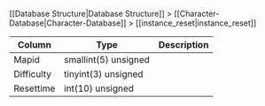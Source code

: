 [[Database Structure|Database Structure]] > [[Character-Database|Character-Database]] > [[instance_reset|instance_reset]]

Column | Type | Description
--- | --- | ---
Mapid | smallint(5) unsigned | 
Difficulty | tinyint(3) unsigned | 
Resettime | int(10) unsigned | 
